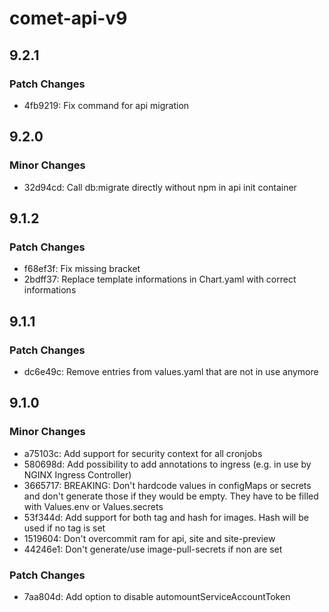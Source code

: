 # comet-api-v9

## 9.2.1

### Patch Changes

- 4fb9219: Fix command for api migration

## 9.2.0

### Minor Changes

- 32d94cd: Call db:migrate directly without npm in api init container

## 9.1.2

### Patch Changes

- f68ef3f: Fix missing bracket
- 2bdff37: Replace template informations in Chart.yaml with correct informations

## 9.1.1

### Patch Changes

- dc6e49c: Remove entries from values.yaml that are not in use anymore

## 9.1.0

### Minor Changes

- a75103c: Add support for security context for all cronjobs
- 580698d: Add possibility to add annotations to ingress (e.g. in use by NGINX Ingress Controller)
- 3665717: BREAKING: Don't hardcode values in configMaps or secrets and don't generate those if they would be empty. They have to be filled with Values.env or Values.secrets
- 53f344d: Add support for both tag and hash for images. Hash will be used if no tag is set
- 1519604: Don't overcommit ram for api, site and site-preview
- 44246e1: Don't generate/use image-pull-secrets if non are set

### Patch Changes

- 7aa804d: Add option to disable automountServiceAccountToken
